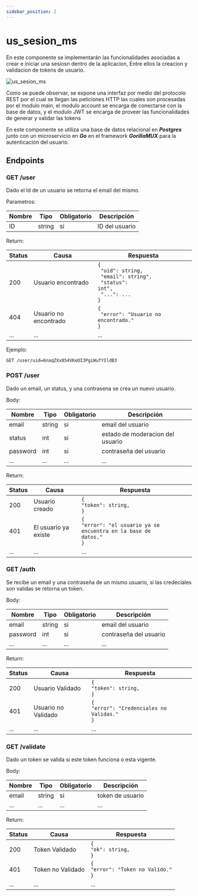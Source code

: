 ```yaml
---
sidebar_position: 2
---
```


# us_sesion_ms
En este componente se implementarán las funcionalidades asociadas a crear e iniciar una sesiosn dentro de la aplicacion, Entre ellos la creacion y validacion de tokens de usuario.

![us_sesion_ms](/img/plantuml/us_sesion_ms.png)

Como se puede observar, se expone una interfaz por medio del protocolo REST por el cual se llegan las peticiones HTTP las cuales son procesadas por el modulo main, el modulo account se encarga de conectarse con la base de datos, y el modulo JWT se encarga de proveer las funcionalidades de generar y validar las tokens 

En este componente se utiliza una base de datos relacional en *__Postgres__* junto con un microservicio en __*Go*__ en el framework __*GorillaMUX*__ para la autenticación del usuario.

## Endpoints

### **GET** /user

Dado el Id de un usuario se retorna el email del mismo.

Parametros:

|Nombre|Tipo|Obligatorio|Descripción|
|--|--|--|--|
|ID|string|si|ID del usuario|

Return:

|Status|Causa|Respuesta|
|--|--|--|
|200|Usuario encontrado|<code>{<br/>  "uid": string,<br/>  "email": string",<br/>  "status": int",<br/>  "...": ...<br/>}</code>|
|404|Usuario no encontrado|<code>{<br/>  "error": "Usuario no encontrado."<br/>}</code>|
|...|...|...|

Ejemplo:

    GET /user/uid=6naqZXx854VKeOI3PgiWufYIldB3

### **POST** /user

Dado un email, un status, y una contrasena se crea un nuevo usuario.

Body:

|Nombre|Tipo|Obligatorio|Descripción|
|--|--|--|--|
|email|string|si|email del usuario|
|status|int|si|estado de moderacion del usuario|
|password|int|si|contraseña del usuario|
|...|...|...|...|

Return:

|Status|Causa|Respuesta|
|--|--|--|
|200|Usuario creado|<code>{<br/>"token": string,<br/>}</code>|
|401|El usuario ya existe|<code>{<br/>"error": "el usuario ya se encuentra en la base de datos."<br/>}</code>|
|...|...|...|

### **GET** /auth

Se recibe un email y una contraseña de un mismo usuario, si las credeciales son validas se retorna un token.

Body:

|Nombre|Tipo|Obligatorio|Descripción|
|--|--|--|--|
|email|string|si|email del usuario|
|password|int|si|contraseña del usuario|
|...|...|...|...|

Return:

|Status|Causa|Respuesta|
|--|--|--|
|200|Usuario Validado|<code>{<br/>"token": string,<br/>}</code>|
|401|Usuario no Validado|<code>{<br/>"error": "Credenciales no Validas."<br/>}</code>|
|...|...|...|

### **GET** /validate

Dado un token se valida si este token funciona o esta vigente.

Body:

|Nombre|Tipo|Obligatorio|Descripción|
|--|--|--|--|
|email|string|si|token de usuario|
|...|...|...|...|

Return:

|Status|Causa|Respuesta|
|--|--|--|
|200|Token Validado|<code>{<br/>"ok": string,<br/>}</code>|
|401|Token no Validado|<code>{<br/>"error": "Token no Valido."<br/>}</code>|
|...|...|...|
